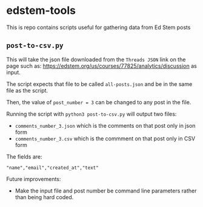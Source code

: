 # edstem-tools


This is repo contains scripts useful for gathering data from Ed Stem posts

## `post-to-csv.py`

This will take the json file downloaded from the `Threads JSON` link on the page such as: https://edstem.org/us/courses/77825/analytics/discussion as input.

The script expects that file to be called `all-posts.json` and be in the same file as the script.

Then, the value of `post_number = 3` can be changed to any post in the file.

Running the script with `python3 post-to-csv.py` will output two files:

* `comments_number_3.json` which is the comments on that post only in json form
* `comments_number_3.csv` which is the commment on that post only in CSV form

The fields are: 

```
"name","email","created_at","text"
```

Future improvements:
* Make the input file and post number be command line parameters rather than being hard coded.